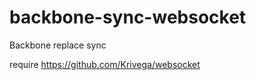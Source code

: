 backbone-sync-websocket
=======================

Backbone replace sync

require https://github.com/Krivega/websocket
